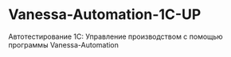 # Vanessa-Automation-1C-UP
Автотестирование 1C: Управление производством с помощью программы Vanessa-Automation

